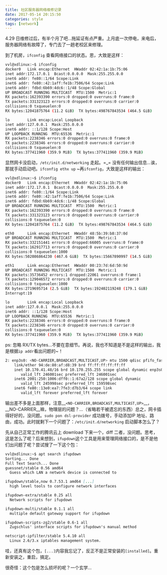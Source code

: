 ```yaml
---
title: 社区服务器网络维修记录
date: 2017-05-14 20:15:50
categories: style
tags: [network]
---
```


4.29 日维修过后，有半个月了吧...拖延证有点严重。上月底一次停电，来电后，服务器网络有故障了，专门去了一趟老校区来修理。

到了机房，`ifconfig` 查看网络接口的状态。恩，大致是这样：

```bash
vvl@xdlinux:~$ ifconfig
docker0   Link encap:Ethernet  HWaddr 02:42:1a:1b:75:06  
inet addr:172.17.0.1  Bcast:0.0.0.0  Mask:255.255.0.0
inet6 addr: fe80::1/64 Scope:Link
inet6 addr: fe80::42:1aff:fe1b:7506/64 Scope:Link
inet6 addr: fdbd:6b69:4dc6::1/48 Scope:Global
UP BROADCAST RUNNING MULTICAST  MTU:1500  Metric:1
RX packets:162393390 errors:0 dropped:0 overruns:0 frame:0
TX packets:331323123 errors:0 dropped:0 overruns:0 carrier:0
collisions:0 txqueuelen:0
RX bytes:12041875764 (11.2 GiB)  TX bytes:498767843534 (464.5 GiB)

lo        Link encap:Local Loopback  
inet addr:127.0.0.1  Mask:255.0.0.0
inet6 addr: ::1/128 Scope:Host
UP LOOPBACK RUNNING  MTU:65536  Metric:1
RX packets:2238346 errors:0 dropped:0 overruns:0 frame:0
TX packets:2238346 errors:0 dropped:0 overruns:0 carrier:0
collisions:0 txqueuelen:0
RX bytes:377411960 (359.9 MiB)  TX bytes:377411960 (359.9 MiB)
```

显然网卡没启动，`/etc/init.d/networking` 走起。=\_= 没有任何输出信息...诶，那就手动启动吧。`ifconfig ethx up` ~再`ifconfig`，大致是这样的输出：

```bash
vvl@xdlinux:~$ ifconfig
docker0   Link encap:Ethernet  HWaddr 02:42:1a:1b:75:06  
inet addr:172.17.0.1  Bcast:0.0.0.0  Mask:255.255.0.0
inet6 addr: fe80::1/64 Scope:Link
inet6 addr: fe80::42:1aff:fe1b:7506/64 Scope:Link
inet6 addr: fdbd:6b69:4dc6::1/48 Scope:Global
UP BROADCAST RUNNING MULTICAST  MTU:1500  Metric:1
RX packets:162393390 errors:0 dropped:0 overruns:0 frame:0
TX packets:331323123 errors:0 dropped:0 overruns:0 carrier:0
collisions:0 txqueuelen:0
RX bytes:12041875764 (11.2 GiB)  TX bytes:498767843534 (464.5 GiB)

eth0      Link encap:Ethernet  HWaddr 48:5b:39:b8:37:0d  
UP BROADCAST RUNNING MULTICAST  MTU:1500  Metric:1
RX packets:332151441 errors:0 dropped:66005 overruns:0 frame:0
TX packets:162917713 errors:0 dropped:0 overruns:0 carrier:0
collisions:0 txqueuelen:1000
RX bytes:502086864230 (467.6 GiB)  TX bytes:15667890997 (14.5 GiB)

eth1      Link encap:Ethernet  HWaddr 00:23:7d:6d:50:9d  
UP BROADCAST RUNNING MULTICAST  MTU:1500  Metric:1
RX packets:35736452 errors:1 dropped:22061 overruns:0 frame:1
TX packets:129046572 errors:0 dropped:0 overruns:0 carrier:0
collisions:0 txqueuelen:1000
RX bytes:2719695714 (2.5 GiB)  TX bytes:192402119248 (179.1 GiB)
Interrupt:19

lo        Link encap:Local Loopback  
inet addr:127.0.0.1  Mask:255.0.0.0
inet6 addr: ::1/128 Scope:Host
UP LOOPBACK RUNNING  MTU:65536  Metric:1
RX packets:2238346 errors:0 dropped:0 overruns:0 frame:0
TX packets:2238346 errors:0 dropped:0 overruns:0 carrier:0
collisions:0 txqueuelen:0
RX bytes:377411960 (359.9 MiB)  TX bytes:377411960 (359.9 MiB)
```

ps: 忽略 RX/TX bytes...不要在意细节。再说，我也不知道是不是这样的输出，我是根据`ip addr`看出问题的~！

```bash
2: enp3s0: <NO-CARRIER,BROADCAST,MULTICAST,UP> mtu 1500 qdisc pfifo_fast state DOWN group default qlen 1000
    link/ether 94:de:80:af:d8:39 brd ff:ff:ff:ff:ff:ff
    inet 10.170.41.48/16 brd 10.170.255.255 scope global dynamic enp3s0
       valid_lft 246001sec preferred_lft 246001sec
    inet6 2001:250:1006:dff0::1:67a2/128 scope global dynamic
       valid_lft 245998sec preferred_lft 159598sec
    inet6 fe80::13e0:ea7:7fe3:d7b3/64 scope link
       valid_lft forever preferred_lft forever
```

输出差不多是上面那样，注意__`<NO-CARRIER,BROADCAST,MULTICAST,UP>`__，__NO-CARRIER__嘛，物理层的问题？...（省略若干被遗忘的东西）总之，网卡插得好好的，没问题。`sudo pon dsl-provider` 成功拨号，手动添加IP 地址、路由，成功。此时就剩下一个问题了：`/etc/init.d/networking` 启动脚本怎么了？

先从自己正常工作的腾讯云上 download 下来一个，diff 二者，没问题。思考，这是怎么了呢？后来想到，`ifupdown`这个工具是用来管理网络接口的，是不是他们出问题了呢？尝试搜了一下这个包：

```md
vvl@xdlinux:~$ apt search ifupdown
Sorting... Done
Full Text Search... Done
guessnet/stable 0.56 amd64
  Guess which LAN a network device is connected to

ifupdown/stable,now 0.7.53.1 amd64 [...]
  high level tools to configure network interfaces

ifupdown-extra/stable 0.25 all
  Network scripts for ifupdown

ifupdown-multi/stable 0.1.1 all
  multiple default gateway support for ifupdown

ifupdown-scripts-zg2/stable 0.6-1 all
  Zugschlus' interface scripts for ifupdown's manual method

netscript-ipfilter/stable 5.4.10 all
  Linux 2.6/3.x iptables management system.
```

哇，还真有这个包，`[...]`内容我忘记了，反正不是正常安装的`[installed]`。重新安装之，重启，搞定。

很奇怪：这个包是怎么损坏的呢？一个玄学...
